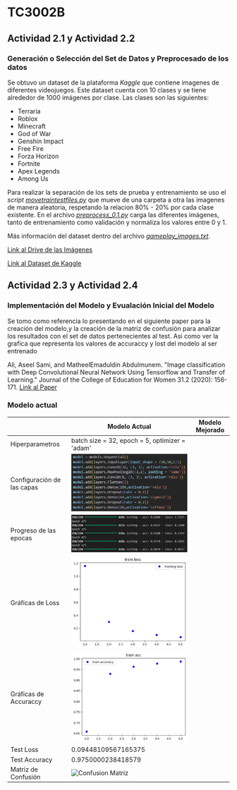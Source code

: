 # TC3002B

## Actividad 2.1 y Actividad 2.2
### Generación o Selección del Set de Datos y Preprocesado de los datos 
Se obtuvo un dataset de la plataforma _Kaggle_ que contiene imagenes de diferentes videojuegos. Este dataset cuenta con 10 clases y se tiene alrededor de 1000 imágenes por clase.
Las clases son las siguientes:
* Terraria
* Roblox
* Minecraft
* God of War
* Genshin Impact
* Free Fire
* Forza Horizon
* Fortnite
* Apex Legends
* Among Us

Para realizar la separación de los sets de prueba y entrenamiento se uso el _script_ [*movetraintestfiles.py*](https://github.com/AdrenalChip/TC3002B/blob/main/movetraintestfiles.py) que mueve de una carpeta a otra las imagenes de manera aleatoria, respetando la relacion 80% - 20% por cada clase existente.
En el archivo [*preprocess_0.1.py*](https://github.com/AdrenalChip/TC3002B/blob/main/preprocess_0.1.py) carga las diferentes imágenes, tanto de entrenamiento como validación y normaliza los valores entre 0 y 1. 

Más información del dataset dentro del archivo [*gameplay_images.txt*](https://github.com/AdrenalChip/TC3002B/blob/main/gameplay_images.txt).   

[Link al Drive de las Imágenes](https://drive.google.com/drive/folders/11SkaT7sGMPT6QlXJ7xYzSnjdPyowvUmV?usp=sharing)

[Link al Dataset de Kaggle](https://www.kaggle.com/datasets/aditmagotra/gameplay-images)

## Actividad 2.3 y Actividad 2.4
### Implementación del Modelo y Evualación Inicial del Modelo

Se tomo como referencia lo presentando en el siguiente paper para la creación del modelo,y la creación de la matriz de confusión para analizar los resultados con el set de datos pertenecientes al test. Asi como ver la grafica que representa los valores de accuraccy y lost del modelo al ser entrenado

Ali, Aseel Sami, and MatheelEmaduldin Abdulmunem. "Image classification with Deep Convolutional Neural Network Using Tensorflow and Transfer of Learning." Journal of the College of Education for Women 31.2 (2020): 156-171.
[Link al Paper](https://www.iasj.net/iasj/download/7e648e76d9363337)

### Modelo actual

| | Modelo Actual | Modelo Mejorado |
| -------------- | -------------- | -------- |
| Hiperparametros | batch size = 32, epoch = 5, optimizer = 'adam' | |
| Configuración de las capas | ![Configuration of the layers](mod_1_config.png) |  |
| Progreso de las epocas | ![Progress of the epochs](mod_1_epochs.png) | |
| Gráficas de Loss | ![Evolution of the loss](mod_1_loss.png) | |
| Gráficas de Accuraccy | ![Evolution of the accuracy](mod_1_acc.png) | |
| Test Loss| 0.09448109567165375 | |
| Test Accuracy| 0.9750000238418579 | |
| Matriz de Confusión| ![Confusion Matriz](mode_1_confu.png) | |
